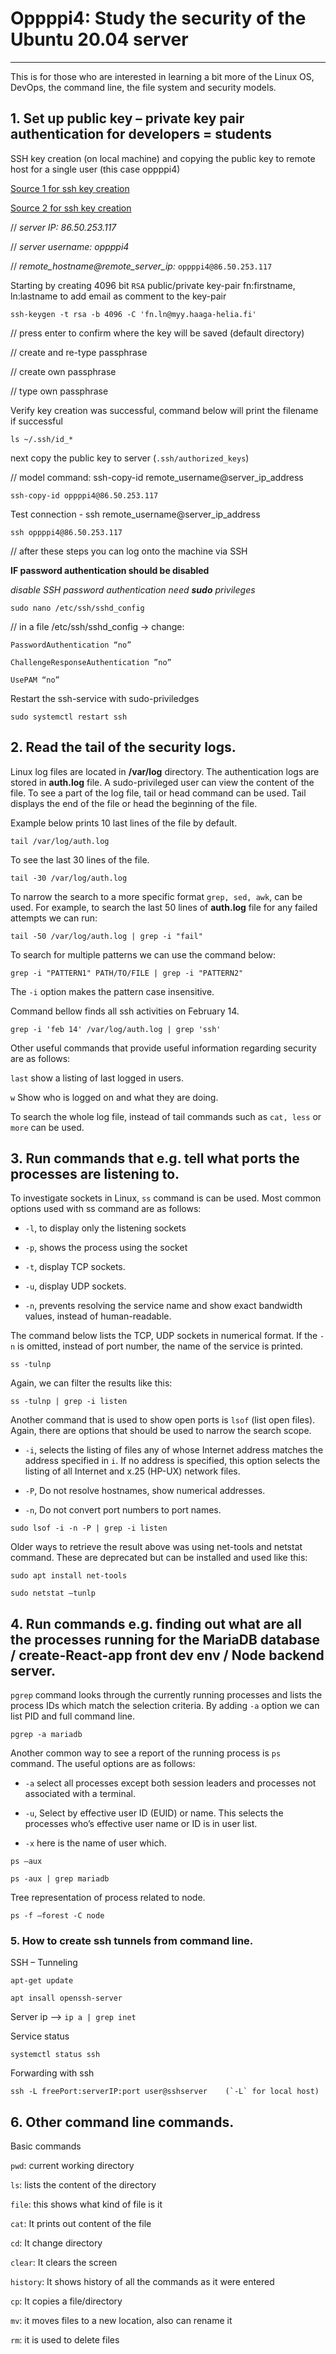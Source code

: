 
# Oppppi4: Study the security of the Ubuntu 20.04 server
---

This is for those who are interested in learning a bit more of the Linux OS, DevOps, the command line, the file system and security models. 


## 1. Set up public key – private key pair authentication for developers = students
SSH key creation (on local machine) and copying the public key to remote host for a single user (this case oppppi4)

[Source 1 for ssh key creation](https://www.digitalocean.com/community/tutorials/how-to-set-up-ssh-keys-on-ubuntu-20-04 "Google's Homepage")

[Source 2 for ssh key creation](https://linuxize.com/post/how-to-set-up-ssh-keys-on-ubuntu-20-04/ "Google's Homepage")

// *server IP: 86.50.253.117*

// *server username: oppppi4*

// *remote_hostname@remote_server_ip:* `oppppi4@86.50.253.117`

Starting by creating 4096 bit `RSA` public/private key-pair fn:firstname, ln:lastname to add email as comment to the key-pair 

	ssh-keygen -t rsa -b 4096 -C 'fn.ln@myy.haaga-helia.fi'

// press enter to confirm where the key will be saved (default directory)

// create and re-type passphrase

// create own passphrase

// type own passphrase

Verify key creation was successful, command below will print the filename if successful

	ls ~/.ssh/id_*

next copy the public key to server (`.ssh/authorized_keys`)

// model command: ssh-copy-id remote_username@server_ip_address

	ssh-copy-id oppppi4@86.50.253.117

Test connection - ssh remote_username@server_ip_address 

	ssh oppppi4@86.50.253.117

// after these steps you can log onto the machine via SSH


**IF password authentication should be disabled**

*disable SSH password authentication need **sudo** privileges*

	sudo nano /etc/ssh/sshd_config

// in a file /etc/ssh/sshd_config ->
change:

	PasswordAuthentication “no”

	ChallengeResponseAuthentication ”no”

	UsePAM “no”

Restart the ssh-service with sudo-priviledges

	sudo systemctl restart ssh

## 2. Read the tail of the security logs. 
Linux log files are located in **/var/log** directory. The authentication logs are stored in **auth.log** file. A sudo-privileged user can view the content of the file. To see a part of the log file, tail or head command can be used. Tail displays the end of the file or head the beginning of the file. 

Example below prints 10 last lines of the file by default.

	tail /var/log/auth.log 

To see the last 30 lines of the file.

	tail -30 /var/log/auth.log

To narrow the search to a more specific format `grep, sed, awk`, can be used. For example, to search the last 50 lines of **auth.log** file for any failed attempts we can run:

	tail -50 /var/log/auth.log | grep -i "fail"
	
To search for multiple patterns we can use the command below:

    grep -i "PATTERN1" PATH/TO/FILE | grep -i "PATTERN2"
    
The ` -i ` option makes the pattern case insensitive.  
    
Command bellow finds all ssh activities on February 14. 

    grep -i 'feb 14' /var/log/auth.log | grep 'ssh'
    
Other useful commands that provide useful information regarding security are as follows: 

`last` show a listing of last logged in users.

`w` Show who is logged on and what they are doing.


To search the whole log file, instead of tail commands such as `cat, less` or `more` can be used.

## 3. Run commands that e.g. tell what ports the processes are listening to. 
To investigate sockets in Linux, `ss` command is can be used. Most common options used with ss command are as follows: 

- `-l`, to display only the listening sockets

- `-p`, shows the process using the socket

- `-t`, display TCP sockets.

- `-u`, display UDP sockets.

- `-n`, prevents resolving the service name and show exact bandwidth values, instead of human-readable.


<!-- end of the list -->

The command below lists the TCP, UDP sockets in numerical format. If the `-n` is omitted, instead of port number, the name of the service is printed. 

	ss -tulnp 

Again, we can filter the results like this: 

	ss -tulnp | grep -i listen
 
 Another command that is used to show open ports is `lsof` (list open files). Again, there are options that should be used to narrow the search scope. 
- `-i`, selects the listing of files any of whose Internet address matches the address specified in `i`. If no address is specified, this option selects the listing of all Internet and x.25 (HP-UX) network files.

- `-P`, Do not resolve hostnames, show numerical addresses.

- `-n`, Do not convert port numbers to port names.

<!-- end of the list -->
	
	sudo lsof -i -n -P | grep -i listen

Older ways to retrieve the result above was using net-tools and netstat command. These are deprecated but can be installed and used like this: 

	sudo apt install net-tools

	sudo netstat –tunlp

## 4. Run commands e.g. finding out what are all the processes running for the MariaDB database / create-React-app front dev env  / Node backend server.

`pgrep` command looks through the currently running processes and lists the process IDs which match the selection criteria. By adding `-a` option we can list PID and full command line.

`pgrep -a mariadb`

Another common way to see a report of the running process is `ps` command. The useful options are as follows:

- `-a` select all processes except both session leaders and processes not associated with a terminal.

- `-u`, Select by effective user ID (EUID) or name.  This selects the processes who’s effective user name or ID is in user list.

- `-x` here is the name of user which.

<!-- end of the list -->

	ps –aux

	ps -aux | grep mariadb

Tree representation of process related to node.

	ps -f –forest -C node

### 5. How to create ssh tunnels from command line. 

SSH – Tunneling

	apt-get update

	apt insall openssh-server

Server ip   -->  `ip a | grep inet`

Service status

	systemctl status ssh

Forwarding with ssh

	ssh -L freePort:serverIP:port user@sshserver	(`-L` for local host)

## 6. Other command line commands.
Basic commands

`pwd`: current working directory

`ls`:  lists the content of the directory

`file`: this shows what kind of file is it

`cat`: It prints out content of the file

`cd`: It change directory

`clear`: It clears the screen

`history`: It shows history of all the commands as it were entered

`cp`: It copies a file/directory	

`mv`: it moves files to a new location, also can rename it

`rm`: it is used to delete files



